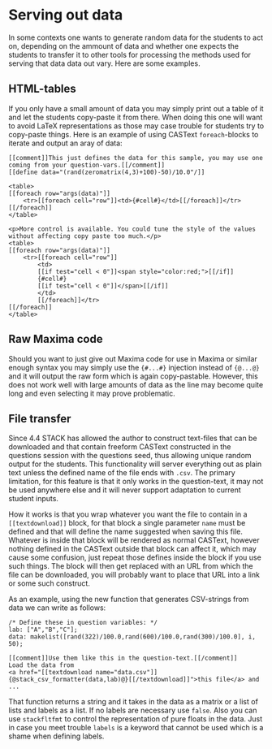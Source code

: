 # Serving out data

In some contexts one wants to generate random data for the students to act on, depending on the ammount of data and whether one expects the students to transfer it to other tools for processing the methods used for serving that data data out vary. Here are some examples.

## HTML-tables

If you only have a small amount of data you may simply print out a table of it and let the students copy-paste it from there. When doing this one will want to avoid LaTeX representations as those may case trouble for students try to copy-paste things. Here is an example of using CASText `foreach`-blocks to iterate and output an aray of data:

```
[[comment]]This just defines the data for this sample, you may use one coming from your question-vars.[[/comment]]
[[define data="(rand(zeromatrix(4,3)+100)-50)/10.0"/]]

<table>
[[foreach row="args(data)"]]
	<tr>[[foreach cell="row"]]<td>{#cell#}</td>[[/foreach]]</tr>
[[/foreach]]
</table>

<p>More control is available. You could tune the style of the values without affecting copy paste too much.</p>
<table>
[[foreach row="args(data)"]]
	<tr>[[foreach cell="row"]]
		<td>
		[[if test="cell < 0"]]<span style="color:red;">[[/if]]
		{#cell#}
		[[if test="cell < 0"]]</span>[[/if]]
		</td>
		[[/foreach]]</tr>
[[/foreach]]
</table>
```

## Raw Maxima code

Should you want to just give out Maxima code for use in Maxima or similar enough syntax you may simply use the `{#...#}` injection instead of `{@...@}` and it will output the raw form which is again copy-pastable. However, this does not work well with large amounts of data as the line may become quite long and even selecting it may prove problematic.

## File transfer

Since 4.4 STACK has allowed the author to construct text-files that can be downloaded and that contain freeform CASText constructed in the questions session with the questions seed, thus allowing unique random output for the students. This functionality will server everything out as plain text unless the defined name of the file ends with `.csv`. The primary limitation, for this feature is that it only works in the question-text, it may not be used anywhere else and it will never support adaptation to current student inputs.

How it works is that you wrap whatever you want the file to contain in a `[[textdownload]]` block, for that block a single parameter `name` must be defined and that will define the name suggested when saving this file. Whatever is inside that block will be rendered as normal CASText, however nothing defined in the CASText outside that block can affect it, which may cause some confusion, just repeat those defines inside the block if you use such things. The block will then get replaced with an URL from which the file can be downloaded, you will probably want to place that URL into a link or some such construct.

As an example, using the new function that generates CSV-strings from data we can write as follows:

```
/* Define these in question variables: */
lab: ["A","B","C"];
data: makelist([rand(322)/100.0,rand(600)/100.0,rand(300)/100.0], i, 50);
```

```
[[comment]]Use them like this in the question-text.[[/comment]]
Load the data from 
<a href="[[textdownload name="data.csv"]]{@stack_csv_formatter(data,lab)@}[[/textdownload]]">this file</a> and ...
```
That function returns a string and it takes in the data as a matrix or a list of lists and labels as a list. If no labels are necessary use `false`. Also you can use `stackfltfmt` to control the representation of pure floats in the data. Just in case you meet trouble `labels` is a keyword that cannot be used which is a shame when defining labels.
